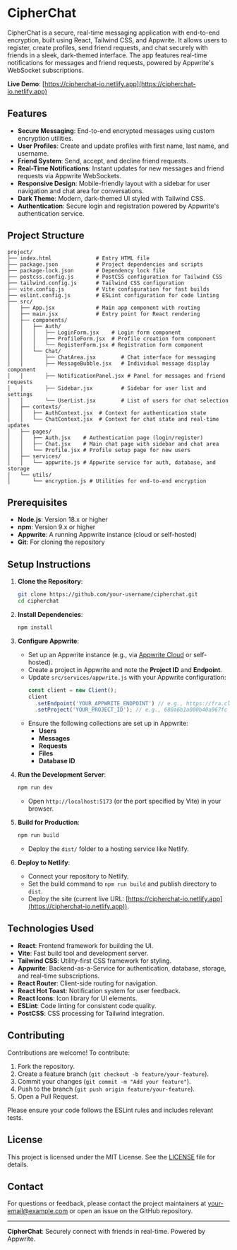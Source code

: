 # CipherChat

CipherChat is a secure, real-time messaging application with end-to-end encryption, built using React, Tailwind CSS, and Appwrite. It allows users to register, create profiles, send friend requests, and chat securely with friends in a sleek, dark-themed interface. The app features real-time notifications for messages and friend requests, powered by Appwrite's WebSocket subscriptions.

**Live Demo**: [https://cipherchat-io.netlify.app](https://cipherchat-io.netlify.app)

## Features

- **Secure Messaging**: End-to-end encrypted messages using custom encryption utilities.
- **User Profiles**: Create and update profiles with first name, last name, and username.
- **Friend System**: Send, accept, and decline friend requests.
- **Real-Time Notifications**: Instant updates for new messages and friend requests via Appwrite WebSockets.
- **Responsive Design**: Mobile-friendly layout with a sidebar for user navigation and chat area for conversations.
- **Dark Theme**: Modern, dark-themed UI styled with Tailwind CSS.
- **Authentication**: Secure login and registration powered by Appwrite's authentication service.

## Project Structure

```
project/
├── index.html              # Entry HTML file
├── package.json            # Project dependencies and scripts
├── package-lock.json       # Dependency lock file
├── postcss.config.js       # PostCSS configuration for Tailwind CSS
├── tailwind.config.js      # Tailwind CSS configuration
├── vite.config.js          # Vite configuration for fast builds
├── eslint.config.js        # ESLint configuration for code linting
├── src/
│   ├── App.jsx             # Main app component with routing
│   ├── main.jsx            # Entry point for React rendering
│   ├── components/
│   │   ├── Auth/
│   │   │   ├── LoginForm.jsx    # Login form component
│   │   │   ├── ProfileForm.jsx  # Profile creation form component
│   │   │   └── RegisterForm.jsx # Registration form component
│   │   └── Chat/
│   │       ├── ChatArea.jsx        # Chat interface for messaging
│   │       ├── MessageBubble.jsx   # Individual message display component
│   │       ├── NotificationPanel.jsx # Panel for messages and friend requests
│   │       ├── Sidebar.jsx         # Sidebar for user list and settings
│   │       └── UserList.jsx        # List of users for chat selection
│   ├── contexts/
│   │   ├── AuthContext.jsx  # Context for authentication state
│   │   └── ChatContext.jsx  # Context for chat state and real-time updates
│   ├── pages/
│   │   ├── Auth.jsx    # Authentication page (login/register)
│   │   ├── Chat.jsx    # Main chat page with sidebar and chat area
│   │   └── Profile.jsx # Profile setup page for new users
│   ├── services/
│   │   └── appwrite.js # Appwrite service for auth, database, and storage
│   └── utils/
│       └── encryption.js # Utilities for end-to-end encryption
```

## Prerequisites

- **Node.js**: Version 18.x or higher
- **npm**: Version 9.x or higher
- **Appwrite**: A running Appwrite instance (cloud or self-hosted)
- **Git**: For cloning the repository

## Setup Instructions

1. **Clone the Repository**:
   ```bash
   git clone https://github.com/your-username/cipherchat.git
   cd cipherchat
   ```

2. **Install Dependencies**:
   ```bash
   npm install
   ```

3. **Configure Appwrite**:
   - Set up an Appwrite instance (e.g., via [Appwrite Cloud](https://appwrite.io) or self-hosted).
   - Create a project in Appwrite and note the **Project ID** and **Endpoint**.
   - Update `src/services/appwrite.js` with your Appwrite configuration:
     ```javascript
     const client = new Client();
     client
       .setEndpoint('YOUR_APPWRITE_ENDPOINT') // e.g., https://fra.cloud.appwrite.io/v1
       .setProject('YOUR_PROJECT_ID'); // e.g., 680a6b1a000b40a967fc
     ```
   - Ensure the following collections are set up in Appwrite:
     - **Users**
     - **Messages**
     - **Requests**
     - **Files**
     - **Database ID**
   

4. **Run the Development Server**:
   ```bash
   npm run dev
   ```
   - Open `http://localhost:5173` (or the port specified by Vite) in your browser.

5. **Build for Production**:
   ```bash
   npm run build
   ```
   - Deploy the `dist/` folder to a hosting service like Netlify.

6. **Deploy to Netlify**:
   - Connect your repository to Netlify.
   - Set the build command to `npm run build` and publish directory to `dist`.
   - Deploy the site (current live URL: [https://cipherchat-io.netlify.app](https://cipherchat-io.netlify.app)).

## Technologies Used

- **React**: Frontend framework for building the UI.
- **Vite**: Fast build tool and development server.
- **Tailwind CSS**: Utility-first CSS framework for styling.
- **Appwrite**: Backend-as-a-Service for authentication, database, storage, and real-time subscriptions.
- **React Router**: Client-side routing for navigation.
- **React Hot Toast**: Notification system for user feedback.
- **React Icons**: Icon library for UI elements.
- **ESLint**: Code linting for consistent code quality.
- **PostCSS**: CSS processing for Tailwind integration.

## Contributing

Contributions are welcome! To contribute:

1. Fork the repository.
2. Create a feature branch (`git checkout -b feature/your-feature`).
3. Commit your changes (`git commit -m "Add your feature"`).
4. Push to the branch (`git push origin feature/your-feature`).
5. Open a Pull Request.

Please ensure your code follows the ESLint rules and includes relevant tests.

## License

This project is licensed under the MIT License. See the [LICENSE](LICENSE) file for details.

## Contact

For questions or feedback, please contact the project maintainers at [your-email@example.com](mailto:your-email@example.com) or open an issue on the GitHub repository.

---

**CipherChat**: Securely connect with friends in real-time. Powered by Appwrite.
